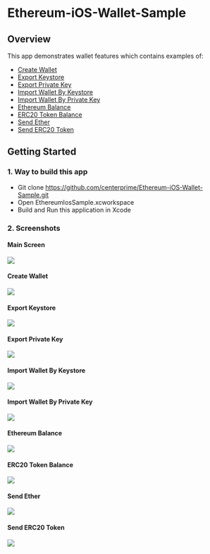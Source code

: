 # Ethereum-iOS-Wallet-Sample

## Overview 

This app demonstrates wallet features which contains examples of: 
  - [Create Wallet](#create-wallet)
  - [Export Keystore](#export-keystore)
  - [Export Private Key](#export-private-key)
  - [Import Wallet By Keystore](#import-wallet-by-keystore)
  - [Import Wallet By Private Key](#import-wallet-by-private-key)
  - [Ethereum Balance](#ethereum-balance)
  - [ERC20 Token Balance](#erc20-token-balance)
  - [Send Ether](#send-ether)
  - [Send ERC20 Token](#send-erc20-token)

## Getting Started 

### 1. Way to build this app 
- Git clone https://github.com/centerprime/Ethereum-iOS-Wallet-Sample.git
- Open EthereumIosSample.xcworkspace
- Build and Run this application in Xcode 

### 2. Screenshots

#### Main Screen
<img src="https://centerprime.technology/static/images/github/ethereum ios/main_screen.png">

#### Create Wallet 
<img src="https://centerprime.technology/static/images/github/ethereum ios/create_wallet.png">

#### Export Keystore
<img src="https://centerprime.technology/static/images/github/ethereum ios/export_keystore.png">

#### Export Private Key
<img src="https://centerprime.technology/static/images/github/ethereum ios/export_private_key.png">

#### Import Wallet By Keystore
<img src="https://centerprime.technology/static/images/github/ethereum ios/import_wallet_by_keystore.png">

#### Import Wallet By Private Key
<img src="https://centerprime.technology/static/images/github/ethereum ios/import_wallet_by_private_key.png">

#### Ethereum Balance
<img src="https://centerprime.technology/static/images/github/ethereum ios/check_balance.png">

#### ERC20 Token Balance
<img src="https://centerprime.technology/static/images/github/ethereum ios/check_token_balance.png">

#### Send Ether
<img src="https://centerprime.technology/static/images/github/ethereum ios/send_ether.png">

#### Send ERC20 Token
<img src="https://centerprime.technology/static/images/github/ethereum ios/send_erc20_token.png">
